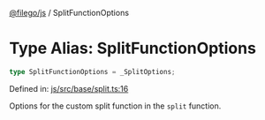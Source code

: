 [@filego/js](../README.md) / SplitFunctionOptions

# Type Alias: SplitFunctionOptions

```ts
type SplitFunctionOptions = _SplitOptions;
```

Defined in: [js/src/base/split.ts:16](https://github.com/alpheustangs/filego.js/blob/2a25fe3fdc1a0816f27fbb873f77aac511984242/packages/js/src/base/split.ts#L16)

Options for the custom split function in the `split` function.
